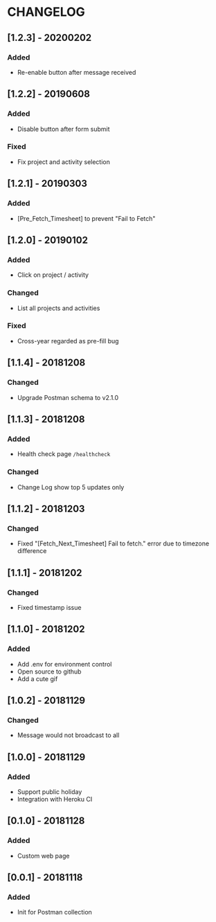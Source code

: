 # CHANGELOG

## [1.2.3] - 20200202
### Added
- Re-enable button after message received

## [1.2.2] - 20190608
### Added
- Disable button after form submit 

### Fixed
- Fix project and activity selection

## [1.2.1] - 20190303
### Added
- [Pre_Fetch_Timesheet] to prevent "Fail to Fetch"

## [1.2.0] - 20190102
### Added
- Click on project / activity

### Changed
- List all projects and activities

### Fixed
- Cross-year regarded as pre-fill bug

## [1.1.4] - 20181208
### Changed
- Upgrade Postman schema to v2.1.0

## [1.1.3] - 20181208
### Added
- Health check page `/healthcheck`

### Changed
- Change Log show top 5 updates only

## [1.1.2] - 20181203
### Changed
- Fixed "[Fetch_Next_Timesheet] Fail to fetch." error due to timezone difference

## [1.1.1] - 20181202
### Changed
- Fixed timestamp issue

## [1.1.0] - 20181202
### Added
- Add .env for environment control
- Open source to github
- Add a cute gif

## [1.0.2] - 20181129
### Changed
- Message would not broadcast to all

## [1.0.0] - 20181129
### Added
- Support public holiday
- Integration with Heroku CI

## [0.1.0] - 20181128
### Added
- Custom web page

## [0.0.1] - 20181118
### Added
- Init for Postman collection
